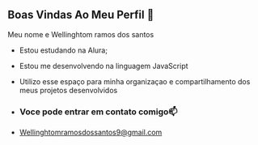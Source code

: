 ## Boas Vindas Ao Meu Perfil 💙

Meu nome e Wellinghtom ramos dos santos

- Estou estudando na Alura;
- Estou me desenvolvendo na linguagem JavaScript
- Utilizo esse espaço para minha organizaçao e compartilhamento dos meus projetos desenvolvidos

- ### Voce pode entrar em contato comigo📫

- Wellinghtomramosdossantos9@gmail.com
